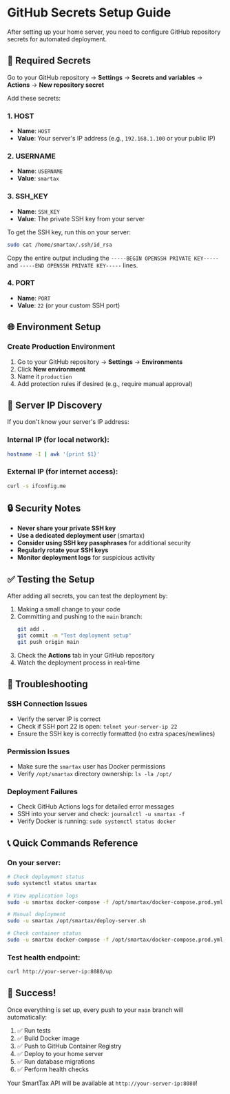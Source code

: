 # GitHub Secrets Setup Guide

After setting up your home server, you need to configure GitHub repository secrets for automated deployment.

## 🔑 Required Secrets

Go to your GitHub repository → **Settings** → **Secrets and variables** → **Actions** → **New repository secret**

Add these secrets:

### 1. HOST
- **Name**: `HOST`
- **Value**: Your server's IP address (e.g., `192.168.1.100` or your public IP)

### 2. USERNAME
- **Name**: `USERNAME`
- **Value**: `smartax`

### 3. SSH_KEY
- **Name**: `SSH_KEY`
- **Value**: The private SSH key from your server

To get the SSH key, run this on your server:
```bash
sudo cat /home/smartax/.ssh/id_rsa
```

Copy the entire output including the `-----BEGIN OPENSSH PRIVATE KEY-----` and `-----END OPENSSH PRIVATE KEY-----` lines.

### 4. PORT
- **Name**: `PORT`
- **Value**: `22` (or your custom SSH port)

## 🌐 Environment Setup

### Create Production Environment

1. Go to your GitHub repository → **Settings** → **Environments**
2. Click **New environment**
3. Name it `production`
4. Add protection rules if desired (e.g., require manual approval)

## 🔧 Server IP Discovery

If you don't know your server's IP address:

### Internal IP (for local network):
```bash
hostname -I | awk '{print $1}'
```

### External IP (for internet access):
```bash
curl -s ifconfig.me
```

## 🔒 Security Notes

- **Never share your private SSH key**
- **Use a dedicated deployment user** (smartax)
- **Consider using SSH key passphrases** for additional security
- **Regularly rotate your SSH keys**
- **Monitor deployment logs** for suspicious activity

## ✅ Testing the Setup

After adding all secrets, you can test the deployment by:

1. Making a small change to your code
2. Committing and pushing to the `main` branch:
   ```bash
   git add .
   git commit -m "Test deployment setup"
   git push origin main
   ```
3. Check the **Actions** tab in your GitHub repository
4. Watch the deployment process in real-time

## 🚨 Troubleshooting

### SSH Connection Issues
- Verify the server IP is correct
- Check if SSH port 22 is open: `telnet your-server-ip 22`
- Ensure the SSH key is correctly formatted (no extra spaces/newlines)

### Permission Issues
- Make sure the `smartax` user has Docker permissions
- Verify `/opt/smartax` directory ownership: `ls -la /opt/`

### Deployment Failures
- Check GitHub Actions logs for detailed error messages
- SSH into your server and check: `journalctl -u smartax -f`
- Verify Docker is running: `sudo systemctl status docker`

## 📞 Quick Commands Reference

### On your server:
```bash
# Check deployment status
sudo systemctl status smartax

# View application logs
sudo -u smartax docker-compose -f /opt/smartax/docker-compose.prod.yml logs -f

# Manual deployment
sudo -u smartax /opt/smartax/deploy-server.sh

# Check container status
sudo -u smartax docker-compose -f /opt/smartax/docker-compose.prod.yml ps
```

### Test health endpoint:
```bash
curl http://your-server-ip:8080/up
```

## 🎉 Success!

Once everything is set up, every push to your `main` branch will automatically:

1. ✅ Run tests
2. ✅ Build Docker image
3. ✅ Push to GitHub Container Registry
4. ✅ Deploy to your home server
5. ✅ Run database migrations
6. ✅ Perform health checks

Your SmartTax API will be available at `http://your-server-ip:8080`!

